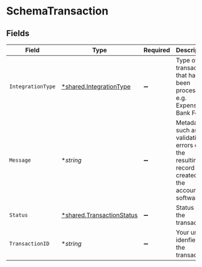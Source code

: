 # SchemaTransaction


## Fields

| Field                                                                                          | Type                                                                                           | Required                                                                                       | Description                                                                                    | Example                                                                                        |
| ---------------------------------------------------------------------------------------------- | ---------------------------------------------------------------------------------------------- | ---------------------------------------------------------------------------------------------- | ---------------------------------------------------------------------------------------------- | ---------------------------------------------------------------------------------------------- |
| `IntegrationType`                                                                              | [*shared.IntegrationType](../../../pkg/models/shared/integrationtype.md)                       | :heavy_minus_sign:                                                                             | Type of transaction that has been processed e.g. Expense or Bank Feed.                         | expenses                                                                                       |
| `Message`                                                                                      | **string*                                                                                      | :heavy_minus_sign:                                                                             | Metadata such as validation errors or the resulting record created in the accounting software. |                                                                                                |
| `Status`                                                                                       | [*shared.TransactionStatus](../../../pkg/models/shared/transactionstatus.md)                   | :heavy_minus_sign:                                                                             | Status of the transaction.                                                                     | Completed                                                                                      |
| `TransactionID`                                                                                | **string*                                                                                      | :heavy_minus_sign:                                                                             | Your unique idenfier of the transaction.                                                       | aa02271d-ed5f-47f5-be76-778d5905225a                                                           |